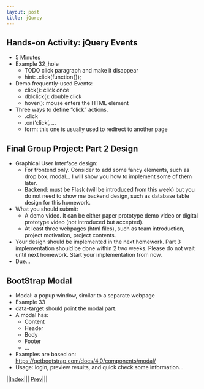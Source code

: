 ```yaml
---
layout: post
title: jQurey
---
```


## Hands-on Activity: jQuery Events
* 5 Minutes
* Example 32_hole
  * TODO click paragraph and make it disappear
  * hint: .click(function{});
* Demo frequently-used Events:
  * click(): click once
  * dblclick(): double click
  * hover(): mouse enters the HTML element
* Three ways to define “click” actions.
  * .click
  * .on(‘click’, …
  * form: this one is usually used to redirect to another page

## Final Group Project: Part 2 Design
* Graphical User Interface design:
  * For frontend only. Consider to add some fancy elements, such as drop box, modal… I will show you how to implement some of them later.
  * Backend: must be Flask (will be introduced from this week) but you do not need to show me backend design, such as database table design for this homework.
* What you should submit:
  * A demo video. It can be either paper prototype demo video or digital prototype video (not introduced but accepted).
  * At least three webpages (html files), such as team introduction, project motivation, project contents.
* Your design should be implemented in the next homework. Part 3 implementation should be done within 2 two weeks. Please do not wait until next homework. Start your implementation from now.
* Due...

## BootStrap Modal
* Modal: a popup window, similar to a separate webpage
* Example 33
* data-target should point the modal part.
* A modal has:
  * Content
  * Header
  * Body
  * Footer 
  * …
* Examples are based on: <https://getbootstrap.com/docs/4.0/components/modal/>
* Usage: login, preview results, and quick check some information…

||[Index](../../../)||| [Prev](../file2/)|||





